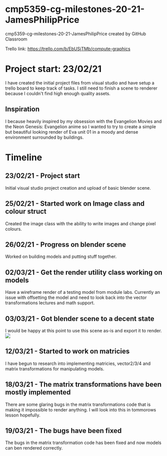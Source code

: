 # cmp5359-cg-milestones-20-21-JamesPhilipPrice
cmp5359-cg-milestones-20-21-JamesPhilipPrice created by GitHub Classroom

Trello link: https://trello.com/b/EbUSjTMb/compute-graphics

# Project start: 23/02/21
I have created the initial project files from visual studio and have setup a trello board to keep track of tasks. I still need to finish a scene to renderer because I couldn't find high enough quality assets.

## Inspiration
I because heavily inspired by my obsession with the Evangelion Movies and the Neon Genesis: Evangelion anime so I wanted to try to create a simple but beautiful looking render of Eva unit 01 in a moody and dense environment surrounded by buildings.

# Timeline
## 23/02/21 - Project start
Initial visual studio project creation and upload of basic blender scene.

## 25/02/21 - Started work on Image class and colour struct
Created the image class with the ability to write images and change pixel colours.

## 26/02/21 - Progress on blender scene
Worked on building models and putting stuff together.

## 02/03/21 - Get the render utility class working on models
Have a wireframe render of a testing model from module labs.
Currently an issue with offsetting the model and need to look back into the vector transformations lectures and math support.

## 03/03/21 - Got blender scene to a decent state
I would be happy at this point to use this scene as-is and export it to render.
<img src="Renderings/Blender_Render_Cycles.png?raw=true"/>

## 12/03/21 - Started to work on matricies
I have begun to research into implementing matricies, vector2/3/4 and matrix transformations for manipulating models.

## 18/03/21 - The matrix transformations have been mostly implemented
There are some glaring bugs in the matrix transformations code that is making it impossible to render anything. I will look into this in tommorows lesson hopefully.

## 19/03/21 - The bugs have been fixed
The bugs in the matrix transformation code has been fixed and now models can ben rendered correctly.
